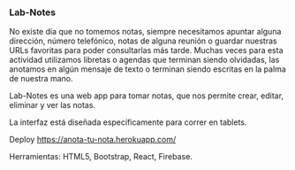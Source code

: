 ### Lab-Notes
No existe día que no tomemos notas, siempre necesitamos apuntar alguna dirección, número telefónico, notas de alguna reunión o guardar nuestras URLs favoritas para poder consultarlas más tarde. Muchas veces para esta actividad utilizamos libretas o agendas que terminan siendo olvidadas, las anotamos en algún mensaje de texto o terminan siendo escritas en la palma de nuestra mano.

Lab-Notes es una web app para tomar notas, que nos permite crear, editar, eliminar y ver las notas.

La interfaz está diseñada específicamente para correr en tablets.



Deploy
https://anota-tu-nota.herokuapp.com/

Herramientas: HTML5, Bootstrap, React, Firebase. 
